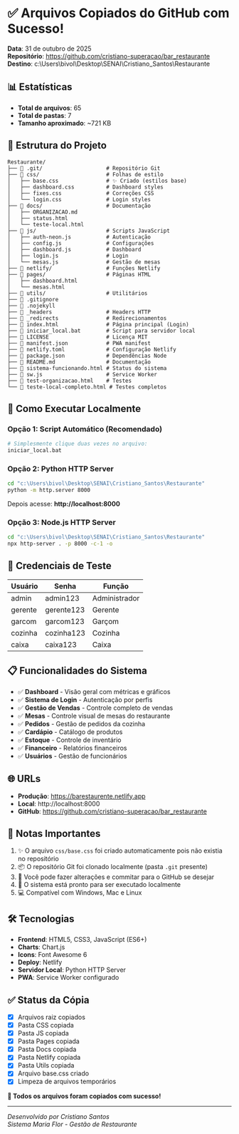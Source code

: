 # ✅ Arquivos Copiados do GitHub com Sucesso!

**Data**: 31 de outubro de 2025  
**Repositório**: https://github.com/cristiano-superacao/bar_restaurante  
**Destino**: c:\Users\bivol\Desktop\SENAI\Cristiano_Santos\Restaurante

## 📊 Estatísticas

- **Total de arquivos**: 65
- **Total de pastas**: 7
- **Tamanho aproximado**: ~721 KB

## 📁 Estrutura do Projeto

```
Restaurante/
├── 📁 .git/                    # Repositório Git
├── 📁 css/                     # Folhas de estilo
│   ├── base.css               # ✨ Criado (estilos base)
│   ├── dashboard.css          # Dashboard styles
│   ├── fixes.css              # Correções CSS
│   └── login.css              # Login styles
├── 📁 docs/                    # Documentação
│   ├── ORGANIZACAO.md
│   ├── status.html
│   └── teste-local.html
├── 📁 js/                      # Scripts JavaScript
│   ├── auth-neon.js           # Autenticação
│   ├── config.js              # Configurações
│   ├── dashboard.js           # Dashboard
│   ├── login.js               # Login
│   └── mesas.js               # Gestão de mesas
├── 📁 netlify/                 # Funções Netlify
├── 📁 pages/                   # Páginas HTML
│   ├── dashboard.html
│   └── mesas.html
├── 📁 utils/                   # Utilitários
├── 📄 .gitignore
├── 📄 .nojekyll
├── 📄 _headers                 # Headers HTTP
├── 📄 _redirects               # Redirecionamentos
├── 📄 index.html               # Página principal (Login)
├── 📄 iniciar_local.bat        # Script para servidor local
├── 📄 LICENSE                  # Licença MIT
├── 📄 manifest.json            # PWA manifest
├── 📄 netlify.toml             # Configuração Netlify
├── 📄 package.json             # Dependências Node
├── 📄 README.md                # Documentação
├── 📄 sistema-funcionando.html # Status do sistema
├── 📄 sw.js                    # Service Worker
├── 📄 test-organizacao.html    # Testes
└── 📄 teste-local-completo.html # Testes completos
```

## 🚀 Como Executar Localmente

### Opção 1: Script Automático (Recomendado)
```bash
# Simplesmente clique duas vezes no arquivo:
iniciar_local.bat
```

### Opção 2: Python HTTP Server
```bash
cd "c:\Users\bivol\Desktop\SENAI\Cristiano_Santos\Restaurante"
python -m http.server 8000
```

Depois acesse: **http://localhost:8000**

### Opção 3: Node.js HTTP Server
```bash
cd "c:\Users\bivol\Desktop\SENAI\Cristiano_Santos\Restaurante"
npx http-server . -p 8000 -c-1 -o
```

## 🔑 Credenciais de Teste

| Usuário | Senha | Função |
|---------|-------|--------|
| admin | admin123 | Administrador |
| gerente | gerente123 | Gerente |
| garcom | garcom123 | Garçom |
| cozinha | cozinha123 | Cozinha |
| caixa | caixa123 | Caixa |

## 📋 Funcionalidades do Sistema

- ✅ **Dashboard** - Visão geral com métricas e gráficos
- ✅ **Sistema de Login** - Autenticação por perfis
- ✅ **Gestão de Vendas** - Controle completo de vendas
- ✅ **Mesas** - Controle visual de mesas do restaurante
- ✅ **Pedidos** - Gestão de pedidos da cozinha
- ✅ **Cardápio** - Catálogo de produtos
- ✅ **Estoque** - Controle de inventário
- ✅ **Financeiro** - Relatórios financeiros
- ✅ **Usuários** - Gestão de funcionários

## 🌐 URLs

- **Produção**: https://barestaurente.netlify.app
- **Local**: http://localhost:8000
- **GitHub**: https://github.com/cristiano-superacao/bar_restaurante

## 📝 Notas Importantes

1. ✨ O arquivo `css/base.css` foi criado automaticamente pois não existia no repositório
2. 📦 O repositório Git foi clonado localmente (pasta `.git` presente)
3. 🔄 Você pode fazer alterações e commitar para o GitHub se desejar
4. 🚀 O sistema está pronto para ser executado localmente
5. 💻 Compatível com Windows, Mac e Linux

## 🛠️ Tecnologias

- **Frontend**: HTML5, CSS3, JavaScript (ES6+)
- **Charts**: Chart.js
- **Icons**: Font Awesome 6
- **Deploy**: Netlify
- **Servidor Local**: Python HTTP Server
- **PWA**: Service Worker configurado

## ✅ Status da Cópia

- [x] Arquivos raiz copiados
- [x] Pasta CSS copiada
- [x] Pasta JS copiada  
- [x] Pasta Pages copiada
- [x] Pasta Docs copiada
- [x] Pasta Netlify copiada
- [x] Pasta Utils copiada
- [x] Arquivo base.css criado
- [x] Limpeza de arquivos temporários

**🎉 Todos os arquivos foram copiados com sucesso!**

---

*Desenvolvido por Cristiano Santos*  
*Sistema Maria Flor - Gestão de Restaurante*
